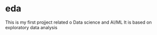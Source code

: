 # eda
This is my first projject related o Data science and AI/ML
It is based on exploratory data analysis
